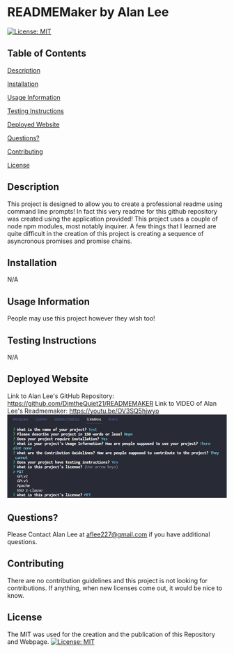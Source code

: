 # READMEMaker by Alan Lee

[![License: MIT](https://img.shields.io/badge/License-MIT-yellow.svg)](https://opensource.org/licenses/MIT)

## Table of Contents

[Description](#description)

[Installation](#installation)

[Usage Information](#usage-information)

[Testing Instructions](#testing-instructions)

[Deployed Website](#deployed-website)

[Questions?](#questions?)

[Contributing](#contributing)

[License](#license)

## Description 
This project is designed to allow you to create a professional readme using command line prompts! In fact this very readme for this github repository was created using the application provided! This project uses a couple of node npm modules, most notably inquirer. A few things that I learned are quite difficult in the creation of this project is creating a sequence of asyncronous promises and promise chains.

## Installation
N/A

## Usage Information
People may use this project however they wish too!

## Testing Instructions
N/A

## Deployed Website 
Link to Alan Lee's GitHub Repository: https://github.com/DimtheQuiet21/READMEMAKER
Link to VIDEO of Alan Lee's Readmemaker: https://youtu.be/OV3SQ5hjwyo
![Screenshot of READMEMaker](./assets/screenshot.png)

## Questions?
Please Contact Alan Lee at aflee227@gmail.com if you have additional questions.

## Contributing 
There are no contribution guidelines and this project is not looking for contributions. If anything, when new licenses come out, it would be nice to know.

## License 
The MIT was used for the creation and the publication of this Repository and Webpage.
[![License: MIT](https://img.shields.io/badge/License-MIT-yellow.svg)](https://opensource.org/licenses/MIT)